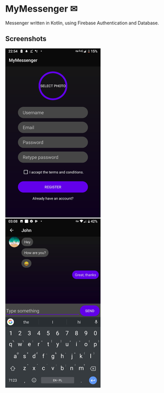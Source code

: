 # MyMessenger ✉

Messenger written in Kotlin, using Firebase Authentication and Database.

## Screenshots
<img src = "ss/ss_register.png" width="300">  <img src = "ss/ss_chatExample.png" width="300">


